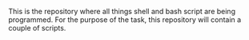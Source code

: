 This is the repository where all things shell and bash script are being programmed. For the purpose of the task, this repository will contain a couple of scripts.
